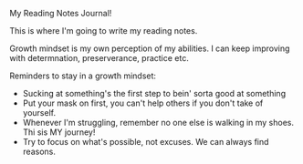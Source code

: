 My Reading Notes Journal!

This is where I'm going to write my reading notes. 

Growth mindset is my own perception of my abilities. I can keep improving with determnation, preserverance, practice etc. 

Reminders to stay in a growth mindset:
- Sucking at something's the first step to bein' sorta good at something 
- Put your mask on first, you can't help others if you don't take of yourself. 
- Whenever I'm struggling, remember no one else is walking in my shoes. Thi sis MY journey!
- Try to focus on what's possible, not excuses. We can always find reasons. 
